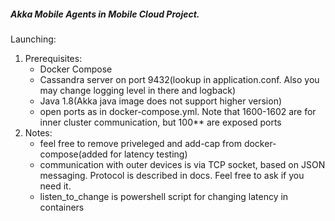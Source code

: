 ##### Akka Mobile Agents in Mobile Cloud Project.

Launching:
1. Prerequisites:
    * Docker Compose
    * Cassandra server on port 9432(lookup in application.conf. Also you may change logging level in there and logback)
    * Java 1.8(Akka java image does not support higher version)
    * open ports as in docker-compose.yml. Note that 1600-1602 are for inner cluster communication, but 100** are exposed ports
2. Notes:
    * feel free to remove priveleged and add-cap from docker-compose(added for latency testing)
    * communication with outer devices is via TCP socket, based on JSON messaging. Protocol is described in docs. Feel 
    free to ask if you need it.
    * listen_to_change is powershell script for changing latency in containers
 
